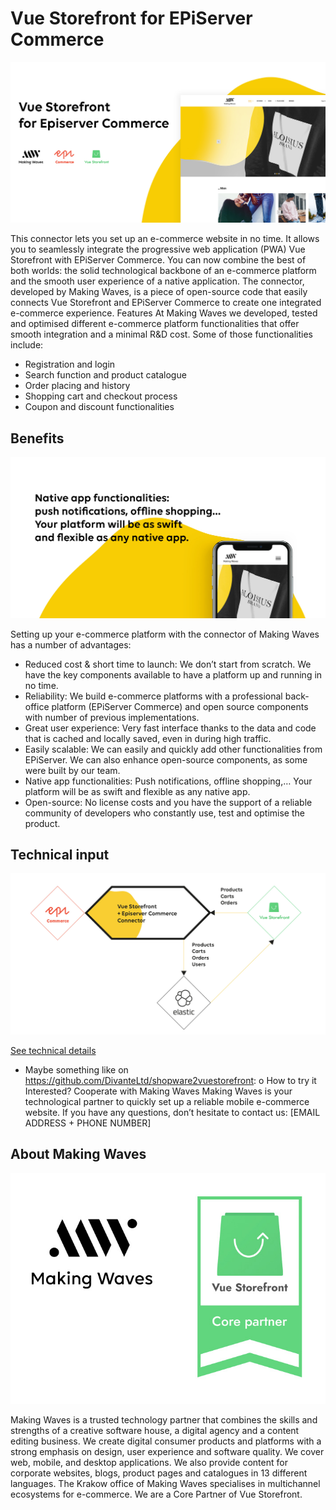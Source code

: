 # Vue Storefront for EPiServer Commerce 

![Episervre Commerce](doc/diagrams/VSF_Epi_baner1.jpg)

This connector lets you set up an e-commerce website in no time. It allows you to seamlessly integrate the progressive web application (PWA) Vue Storefront with EPiServer Commerce. You can now combine the best of both worlds: the solid technological backbone of an e-commerce platform and the smooth user experience of a native application.
The connector, developed by Making Waves, is a piece of open-source code that easily connects Vue Storefront and EPiServer Commerce to create one integrated e-commerce experience. 
Features
At Making Waves we developed, tested and optimised different e-commerce platform functionalities that offer smooth integration and a minimal R&D cost. Some of those functionalities include:
-	Registration and login
-	Search function and product catalogue
-	Order placing and history 
-	Shopping cart and checkout process
-	Coupon and discount functionalities

## Benefits
![Episervre Commerce](doc/diagrams/VSF_Epi_baner2.jpg)

Setting up your e-commerce platform with the connector of Making Waves has a number of advantages:
-	Reduced cost & short time to launch: We don’t start from scratch. We have the key components available to have a platform up and running in no time.
-	Reliability: We build e-commerce platforms with a professional back-office platform (EPiServer Commerce) and open source components with number of previous implementations.
-	Great user experience: Very fast interface thanks to the data and code that is cached and locally saved, even in during high traffic. 
-	Easily scalable: We can easily and quickly add other functionalities from EPiServer. We can also enhance open-source components, as some were built by our team.
-	Native app functionalities: Push notifications, offline shopping,… Your platform will be as swift and flexible as any native app. 
-	Open-source: No license costs and you have the support of a reliable community of developers who constantly use, test and optimise the product.
## Technical input


![Episervre Commerce](doc/diagrams/VSF_Epi_architecture_overview.jpg)

[See technical details](README-TECH.md)

-	Maybe something like on https://github.com/DivanteLtd/shopware2vuestorefront:
o	How to try it
Interested? Cooperate with Making Waves
Making Waves is your technological partner to quickly set up a reliable mobile e-commerce website. If you have any questions, don’t hesitate to contact us: [EMAIL ADDRESS + PHONE NUMBER]

## About Making Waves

![Making Waves](doc/diagrams/MW_VSF_logos.jpg)

Making Waves is a trusted technology partner that combines the skills and strengths of a creative software house, a digital agency and a content editing business.
We create digital consumer products and platforms with a strong emphasis on design, user experience and software quality. We cover web, mobile, and desktop applications. We also provide content for corporate websites, blogs, product pages and catalogues in 13 different languages.
The Krakow office of Making Waves specialises in multichannel ecosystems for e-commerce. We are a Core Partner of Vue Storefront.

